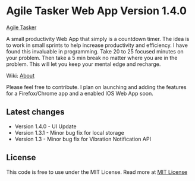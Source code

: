 <h1>Agile Tasker Web App Version 1.4.0</h1>
<a href="http://splintercode.github.io/AgileTasker/" target="_blank">Agile Tasker</a>
<p>A small productivity Web App that simply is a countdown timer. The idea is to work in small sprints to help increase
productivity and efficiency. I have found this invaluable in programming. Take 20 to 25 focused minutes on your problem. Then 
take a 5 min break no matter where you are in the problem. This will let you keep your mental edge and recharge.</p>

Wiki: <a href="http://en.wikipedia.org/wiki/Pomodoro_Technique" target="_blank">About</a>

<p>Please feel free to contribute. I plan on launching and adding the features for a Firefox/Chrome app and a
enabled IOS Web App soon.</p>

<h2>Latest changes</h2>
<ul>
<li>Version 1.4.0 - UI Update</li>
<li>Version 1.3.1 - Minor bug fix for local storage</li>
<li>Version 1.3 - Minor bug fix for Vibration Notification API</li>
</ul>

<h2>License</h2>
<p>
This code is free to use under the MIT License.
Read more at <a href="http://opensource.org/licenses/MIT" target="_blank">MIT License</a>
</p>
